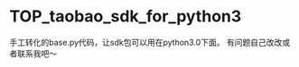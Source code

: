 TOP_taobao_sdk_for_python3
==========================

手工转化的base.py代码，让sdk包可以用在python3.0下面。
有问题自己改改或者联系我吧～